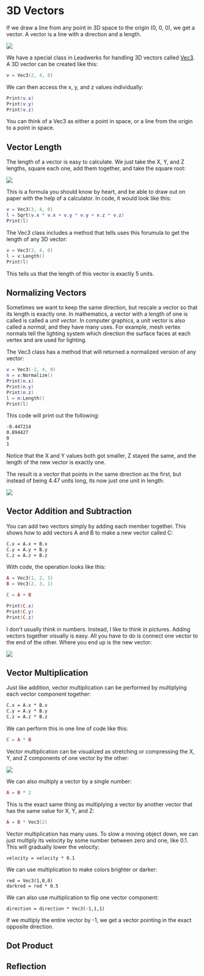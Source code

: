 # 3D Vectors

If we draw a line from any point in 3D space to the origin (0, 0, 0), we get a vector. A vector is a line with a direction and a length.

![](https://github.com/UltraEngine/Documentation/blob/master/Images/3dvector.png?raw=true)

We have a special class in Leadwerks for handling 3D vectors called [Vec3](Vec3.md). A 3D vector can be created like this:

```lua
v = Vec3(2, 4, 0)
```

We can then access the x, y, and z values individually:

```lua
Print(v.x)
Print(v.y)
Print(v.z)
```

You can think of a Vec3 as either a point in space, or a line from the origin to a point in space.

## Vector Length

The length of a vector is easy to calculate. We just take the X, Y, and Z lengths, square each one, add them together, and take the square root:

![](https://github.com/UltraEngine/Documentation/blob/master/Images/vectorlength.svg?raw=true)

This is a formula you should know by heart, and be able to draw out on paper with the help of a calculator. In code, it would look like this:

```lua
v = Vec3(3, 4, 0)
l = Sqrt(v.x * v.x + v.y * v.y + v.z * v.z)
Print(l)
```

The Vec3 class includes a method that tells uses this forumula to get the length of any 3D vector:

```lua
v = Vec3(3, 4, 0)
l = v:Length()
Print(l)
```

This tells us that the length of this vector is exactly 5 units.

## Normalizing Vectors

Sometimes we want to keep the same direction, but rescale a vector so that its length is exactly one. In mathematics, a vector with a length of one is called is called a _unit vector_. In computer graphics, a unit vector is also called a _normal_, and they have many uses. For example, mesh vertex normals tell the lighting system which direction the surface faces at each vertex and are used for lighting.



The Vec3 class has a method that will returned a normalized version of any vector:

```lua
v = Vec3(-2, 4, 0)
n = v:Normalize()
Print(n.x)
Print(n.y)
Print(n.z)
l = n:Length()
Print(l)
```

This code will print out the following:

```txt
-0.447214
0.894427
0
1
```

Notice that the X and Y values both got smaller, Z stayed the same, and the length of the new vector is exactly one.

The result is a vector that points in the same direction as the first, but instead of being 4.47 units long, its now just one unit in length:

![](https://github.com/UltraEngine/Documentation/blob/master/Images/3dvectorN.png?raw=true)

## Vector Addition and Subtraction

You can add two vectors simply by adding each member together. This shows how to add vectors A and B to make a new vector called C:

```txt
C.x = A.x + B.x
C.y = A.y + B.y
C.z = A.z + B.z
```

With code, the operation looks like this:

```lua
A = Vec3(1, 2, 3)
B = Vec3(2, 3, 1)

C = A + B

Print(C.x)
Print(C.y)
Print(C.z)
```

I don't usually think in numbers. Instead, I like to think in pictures. Adding vectors together visually is easy. All you have to do is connect one vector to the end of the other. Where you end up is the new vector:

![](https://github.com/UltraEngine/Documentation/blob/master/Images/vectoraddition.png?raw=true)

## Vector Multiplication

Just like addition, vector multiplication can be performed by multiplying each vector component together:

```txt
C.x = A.x * B.x
C.y = A.y * B.y
C.z = A.z * B.z
```

We can perform this in one line of code like this:

```lua
C = A * B
```

Vector multiplication can be visualized as stretching or compressing the X, Y, and Z components of one vector by the other:

![](https://github.com/UltraEngine/Documentation/blob/master/Images/vectormultiplication.png?raw=true)

We can also multiply a vector by a single number:

```lua
A = B * 2
```

This is the exact same thing as multiplying a vector by another vector that has the same value for X, Y, and Z:

```lua
A = B * Vec3(2)
```

Vector multiplication has many uses. To slow a moving object down, we can just multiply its velocity by some number between zero and one, like 0.1. This will gradually lower the velocity:

```
velocity = velocity * 0.1
```

We can use multiplication to make colors brighter or darker:

```
red = Vec3(1,0,0)
darkred = red * 0.5
```

We can also use multiplication to flip one vector component:

```
direction = direction * Vec3(-1,1,1)
```

If we multiply the entire vector by -1, we get a vector pointing in the exact opposite direction.

## Dot Product



## Reflection


